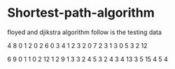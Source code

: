 # Shortest-path-algorithm
floyed and djikstra algorithm
follow is the testing data

4 8
0 1 2
0 2 6
0 3 4
1 2 3
2 0 7
2 3 1
3 0 5
3 2 12


6 9
0 1 1
0 2 12
1 2 9
1 3 3
2 4 5
3 2 4
3 4 13
3 5 15
4 5 4
